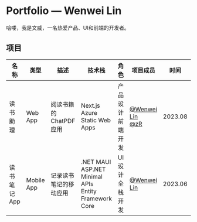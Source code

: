 # Portfolio — Wenwei Lin

哈喽，我是文威，一名热爱产品、UI和前端的开发者。

## 项目

| 名称 | 类型 | 描述 | 技术栈 | 角色 | 项目成员 | 时间 | 链接 |
| --- | --- | --- | --- | --- | --- | --- | --- |
| 读书助理 | Web App | 阅读书籍的ChatPDF应用 | Next.js <br /> Azure Static Web Apps | 产品设计 <br /> 前端开发 | [@Wenwei Lin](https://github.com/wenwei-lin) <br /> [@zR](https://github.com/zRzRzRzRzRzRzR) | 2023.08 | [Github Repo](https://github.com/wenwei-lin/book-copilot-AISkillChallenge) <br /> [Live Demo](https://wonderful-sea-0b60a9b00.3.azurestaticapps.net/) |
| 读书笔记App | Mobile App | 记录读书笔记的移动应用 | .NET MAUI <br /> ASP.NET Minimal APIs <br /> Entity Framework Core | UI设计 <br /> 全栈开发 | [@Wenwei Lin](https://github.com/wenwei-lin) | 2023.06 | [Github Repo](https://github.com/wenwei-lin/ReadingNoteApp) |

